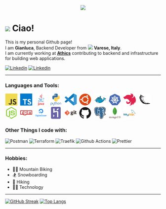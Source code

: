 <div id="header" align="center"">
  <img src="https://media.giphy.com/media/du3J3cXyzhj75IOgvA/giphy.gif" width="150"/>
</div>

<h1><img src="https://emojis.slackmojis.com/emojis/images/1531849430/4246/blob-sunglasses.gif?1531849430" width="30"/> Ciao! </h1>

<p>This is my personal Github page! </br> I am <b>Gianluca</b>, Backend Developer from <img src="https://cdn-icons-png.flaticon.com/512/323/323325.png" width="15"/> <b>Varese, Italy</b>. </br> I am currently working at <b><a href="https://athics.eu/">Athics</a></b> contributing to backend and infrastructure for building web applications.</p>
<div id="badges">
  
  [![Linkedin](https://img.shields.io/badge/LinkedIn-blue?style=for-the-badge&logo=linkedin&logoColor=white)](https://www.linkedin.com/in/marinogianluca/)
  [![Linkedin](https://img.shields.io/badge/Github-black?style=for-the-badge&logo=github&logoColor=white)](https://github.com/gianda)
  
</div>

---

### Languages and Tools:
<div>
  <img src="https://github.com/devicons/devicon/blob/master/icons/javascript/javascript-original.svg" title="Javascript" alt="Javascript" width="40" height="40"/>&nbsp;
  <img src="https://github.com/devicons/devicon/blob/master/icons/typescript/typescript-original.svg" title="Typescript" alt="Typescript" width="40" height="40"/>&nbsp;
  <img src="https://github.com/devicons/devicon/blob/master/icons/java/java-original-wordmark.svg" title="Java" alt="Java" width="40" height="40"/>&nbsp;
  <img src="https://github.com/devicons/devicon/blob/master/icons/python/python-original-wordmark.svg" title="Python" alt="Python" width="40" height="40"/>&nbsp;
  <img src="https://github.com/devicons/devicon/blob/master/icons/vscode/vscode-original.svg" title="Visual Studio Code" alt="Visual Studio Code" width="40" height="40"/>&nbsp;
  <img src="https://github.com/devicons/devicon/blob/master/icons/ubuntu/ubuntu-plain.svg" title="Ubuntu" alt="Ubuntu" width="40" height="40"/>&nbsp;
  <img src="https://github.com/devicons/devicon/blob/master/icons/docker/docker-original.svg" title="Docker" alt="Docker" width="40" height="40"/>&nbsp;
  <img src="https://github.com/devicons/devicon/blob/master/icons/kubernetes/kubernetes-plain.svg"  title="Kubernetes" alt="Kubernetes" width="40" height="40"/>&nbsp;
  <img src="https://github.com/devicons/devicon/blob/master/icons/nestjs/nestjs-plain.svg" title="NestJS" alt="NestJS" width="40" height="40"/>&nbsp;
  <img src="https://github.com/devicons/devicon/blob/master/icons/flask/flask-original.svg" title="Flask" alt="Flask" width="40" height="40"/>&nbsp;
  <img src="https://github.com/devicons/devicon/blob/master/icons/nodejs/nodejs-original.svg" title="NodeJS" alt="NodeJS" width="40" height="40"/>&nbsp;
  <img src="https://github.com/devicons/devicon/blob/master/icons/npm/npm-original-wordmark.svg" title="npm" alt="npm" width="40" height="40"/>&nbsp;
  <img src="https://github.com/devicons/devicon/blob/master/icons/digitalocean/digitalocean-original-wordmark.svg" title="DigitalOcean" alt="DigitalOceanFlask" width="40" height="40"/>&nbsp;
  <img src="https://github.com/devicons/devicon/blob/master/icons/heroku/heroku-plain.svg" title="Heroku" alt="Heroku" width="40" height="40"/>&nbsp;
  <img src="https://github.com/devicons/devicon/blob/master/icons/git/git-original-wordmark.svg" title="Git" alt="Git" width="40" height="40"/>&nbsp;
  <img src="https://github.com/devicons/devicon/blob/master/icons/github/github-original.svg" title="GitHub" alt="GitHub" width="40" height="40"/>&nbsp;
  <img src="https://github.com/devicons/devicon/blob/master/icons/postgresql/postgresql-original.svg" title="PostgreSQL" alt="PostgreSQL" width="40" height="40"/>&nbsp;
  <img src="https://github.com/devicons/devicon/blob/master/icons/mongodb/mongodb-original-wordmark.svg" title="MongoDB" alt="MongoDB" width="40" height="40"/>&nbsp;
  <img src="https://github.com/devicons/devicon/blob/master/icons/mysql/mysql-original-wordmark.svg" title="MySQL" alt="MySQL" width="40" height="40"/>&nbsp;
</div>

### Other Things I code with:
<div>
  <img alt="Postman" src="https://img.shields.io/badge/-Postman-orange?style=for-the-badge&logo=postman&logoColor=white" />
  <img alt="Terraform" src="https://img.shields.io/badge/-Terraform-%237B42BC?style=for-the-badge&logo=terraform&logoColor=white" />
  <img alt="Traefik" src="https://img.shields.io/badge/-Traefik-%2300ADD8?style=for-the-badge" />
  <img alt="Github Actions" src="https://img.shields.io/badge/-Github_Actions-2088FF?style=for-the-badge&logo=github-actions&logoColor=white" />
  <img alt="Prettier" src="https://img.shields.io/badge/-Prettier-F7B93E?style=for-the-badge&logo=prettier&logoColor=white" />
</div>

---

### Hobbies:

- :mountain_biking_man: Mountain Biking
- :snowboarder: Snowboarding
- :hiking_boot: Hiking
- :man_technologist: Technology
                                                                                                                           
---

[![GitHub Streak](https://github-readme-streak-stats.herokuapp.com?user=gianda&date_format=j%2Fn%5B%2FY%5D)](https://git.io/streak-stats)
[![Top Langs](https://github-readme-stats.vercel.app/api/top-langs/?username=gianda&layout=compact&exclude_repo=HotSpotFinder)](https://github.com/anuraghazra/github-readme-stats)

<!---
gianda/gianda is a ✨ special ✨ repository because its `README.md` (this file) appears on your GitHub profile.
You can click the Preview link to take a look at your changes.
--->
